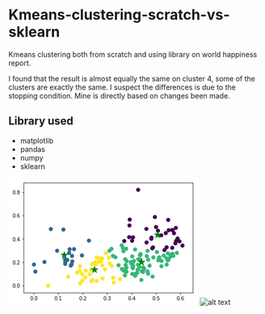# Kmeans-clustering-scratch-vs-sklearn
Kmeans clustering both from scratch and using library on world happiness report.

I found that the result is almost equally the same on cluster 4, some of the clusters are exactly the same. I suspect the differences is due to the stopping condition. Mine is directly based on changes been made.

## Library used ##

* matplotlib
* pandas
* numpy
* sklearn

![](https://github.com/ammarsyatbi/Kmeans-clustering-scratch-vs-sklearn/blob/master/lib.png)
![alt text](https://raw.githubusercontent.com/ammarsyatbi/Kmeans-clustering-scratch-vs-sklearn/blob/master/scratch.png)
